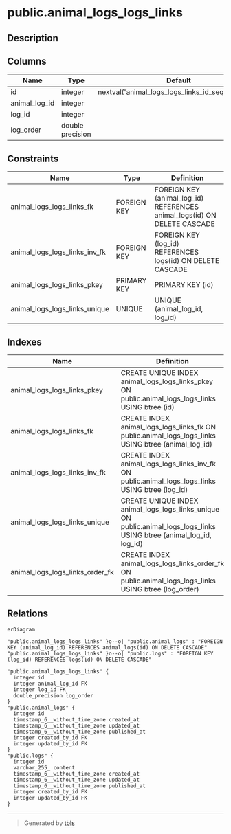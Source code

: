 # public.animal_logs_logs_links

## Description

## Columns

| Name          | Type             | Default                                            | Nullable | Children | Parents                                     | Comment |
| ------------- | ---------------- | -------------------------------------------------- | -------- | -------- | ------------------------------------------- | ------- |
| id            | integer          | nextval('animal_logs_logs_links_id_seq'::regclass) | false    |          |                                             |         |
| animal_log_id | integer          |                                                    | true     |          | [public.animal_logs](public.animal_logs.md) |         |
| log_id        | integer          |                                                    | true     |          | [public.logs](public.logs.md)               |         |
| log_order     | double precision |                                                    | true     |          |                                             |         |

## Constraints

| Name                          | Type        | Definition                                                               |
| ----------------------------- | ----------- | ------------------------------------------------------------------------ |
| animal_logs_logs_links_fk     | FOREIGN KEY | FOREIGN KEY (animal_log_id) REFERENCES animal_logs(id) ON DELETE CASCADE |
| animal_logs_logs_links_inv_fk | FOREIGN KEY | FOREIGN KEY (log_id) REFERENCES logs(id) ON DELETE CASCADE               |
| animal_logs_logs_links_pkey   | PRIMARY KEY | PRIMARY KEY (id)                                                         |
| animal_logs_logs_links_unique | UNIQUE      | UNIQUE (animal_log_id, log_id)                                           |

## Indexes

| Name                            | Definition                                                                                                             |
| ------------------------------- | ---------------------------------------------------------------------------------------------------------------------- |
| animal_logs_logs_links_pkey     | CREATE UNIQUE INDEX animal_logs_logs_links_pkey ON public.animal_logs_logs_links USING btree (id)                      |
| animal_logs_logs_links_fk       | CREATE INDEX animal_logs_logs_links_fk ON public.animal_logs_logs_links USING btree (animal_log_id)                    |
| animal_logs_logs_links_inv_fk   | CREATE INDEX animal_logs_logs_links_inv_fk ON public.animal_logs_logs_links USING btree (log_id)                       |
| animal_logs_logs_links_unique   | CREATE UNIQUE INDEX animal_logs_logs_links_unique ON public.animal_logs_logs_links USING btree (animal_log_id, log_id) |
| animal_logs_logs_links_order_fk | CREATE INDEX animal_logs_logs_links_order_fk ON public.animal_logs_logs_links USING btree (log_order)                  |

## Relations

```mermaid
erDiagram

"public.animal_logs_logs_links" }o--o| "public.animal_logs" : "FOREIGN KEY (animal_log_id) REFERENCES animal_logs(id) ON DELETE CASCADE"
"public.animal_logs_logs_links" }o--o| "public.logs" : "FOREIGN KEY (log_id) REFERENCES logs(id) ON DELETE CASCADE"

"public.animal_logs_logs_links" {
  integer id
  integer animal_log_id FK
  integer log_id FK
  double_precision log_order
}
"public.animal_logs" {
  integer id
  timestamp_6__without_time_zone created_at
  timestamp_6__without_time_zone updated_at
  timestamp_6__without_time_zone published_at
  integer created_by_id FK
  integer updated_by_id FK
}
"public.logs" {
  integer id
  varchar_255_ content
  timestamp_6__without_time_zone created_at
  timestamp_6__without_time_zone updated_at
  timestamp_6__without_time_zone published_at
  integer created_by_id FK
  integer updated_by_id FK
}
```

---

> Generated by [tbls](https://github.com/k1LoW/tbls)
